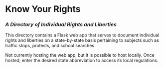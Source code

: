 # Know Your Rights #

### *A Directory of Individual Rights and Liberties*

This directory contains a Flask web app that serves to document individual rights and liberties on a state-by-state basis pertaining to subjects such as traffic stops, protests, and school searches.

Not currently hosting the web app, but it is possible to host locally. Once hosted, enter the desired state abbreviation to access its local regulations.
